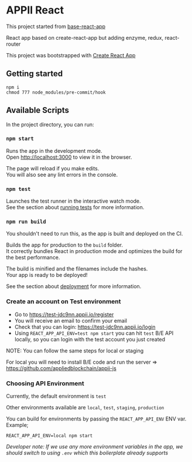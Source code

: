 # APPII React
This project started from [base-react-app](https://github.com/appliedblockchain/base-react-app)

React app based on create-react-app but adding enzyme, redux, react-router

This project was bootstrapped with [Create React App](https://github.com/facebookincubator/create-react-app)

## Getting started

```
npm i
chmod 777 node_modules/pre-commit/hook
```

## Available Scripts

In the project directory, you can run:

### `npm start`

Runs the app in the development mode.<br>
Open [http://localhost:3000](http://localhost:3000) to view it in the browser.

The page will reload if you make edits.<br>
You will also see any lint errors in the console.

### `npm test`

Launches the test runner in the interactive watch mode.<br>
See the section about [running tests](https://github.com/facebookincubator/create-react-app/blob/master/packages/react-scripts/template/README.md#running-tests) for more information.

### `npm run build`

You shouldn't need to run this, as the app is built and deployed on the CI.

Builds the app for production to the `build` folder.<br>
It correctly bundles React in production mode and optimizes the build for the best performance.

The build is minified and the filenames include the hashes.<br>
Your app is ready to be deployed!

See the section about [deployment](https://github.com/facebookincubator/create-react-app/blob/master/packages/react-scripts/template/README.md#deployment) for more information.

### Create an account on Test environment

* Go to https://test-jdc9nn.appii.io/register
* You will receive an email to confirm your email
* Check that you can login: https://test-jdc9nn.appii.io/login
* Using `REACT_APP_API_ENV=test npm start` you can hit `test` B/E API locally, so you can login with the test account you just created

NOTE: You can follow the same steps for local or staging

For local you will need to install B/E code and run the server => https://github.com/appliedblockchain/appii-js

### Choosing API Environment

Currently, the default environment is `test`

Other environments available are `local`, `test`, `staging`, `production`

You can build for environments by passing the `REACT_APP_API_ENV` ENV var. Example;

`REACT_APP_API_ENV=local npm start`

*Developer note: If we use any more environment variables in the app, we should switch to using `.env` which this boilerplate already supports*
